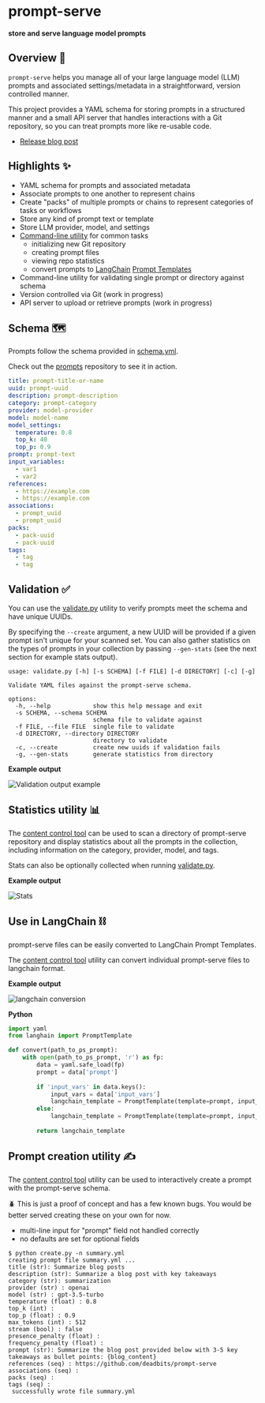 # prompt-serve
**store and serve language model prompts**

## Overview 📖
`prompt-serve` helps you manage all of your large language model (LLM) prompts and associated settings/metadata in a straightforward, version controlled manner. 

This project provides a YAML schema for storing prompts in a structured manner and a small API server that handles interactions with a Git repository, so you can treat prompts more like re-usable code. 

* [Release blog post](https://deadbits.substack.com/p/the-prompt-serve-schema)

## Highlights ✨
* YAML schema for prompts and associated metadata
* Associate prompts to one another to represent chains
* Create "packs" of multiple prompts or chains to represent categories of tasks or workflows
* Store any kind of prompt text or template
* Store LLM provider, model, and settings
* [Command-line utility](tools/contentctl.py) for common tasks
  * initializing new Git repository
  * creating prompt files
  * viewing repo statistics
  * convert prompts to [LangChain](https://github.com/hwcase17/langchain) [Prompt Templates](https://python.langchain.com/docs/modules/model_io/prompts/prompt_templates/)
* Command-line utility for validating single prompt or directory against schema
* Version controlled via Git (work in progress)
* API server to upload or retrieve prompts (work in progress)

## Schema 🗺️
Prompts follow the schema provided in [schema.yml](schema.yml). 

Check out the [prompts](prompts/) repository to see it in action. 

```yaml
title: prompt-title-or-name
uuid: prompt-uuid
description: prompt-description
category: prompt-category
provider: model-provider
model: model-name
model_settings:
  temperature: 0.8
  top_k: 40
  top_p: 0.9
prompt: prompt-text
input_variables:
  - var1
  - var2
references:
  - https://example.com
  - https://example.com
associations:
  - prompt_uuid
  - prompt_uuid
packs:
  - pack-uuid
  - pack-uuid
tags:
  - tag
  - tag
```

## Validation ✅
You can use the [validate.py](/tools/validate.py) utility to verify prompts meet the schema and have unique UUIDs. 

By specifying the `--create` argument, a new UUID will be provided if a given prompt isn't unique for your scanned set. You can also gather statistics on the types of prompts in your collection by passing `--gen-stats` (see the next section for example stats output).

```
usage: validate.py [-h] [-s SCHEMA] [-f FILE] [-d DIRECTORY] [-c] [-g]

Validate YAML files against the prompt-serve schema.

options:
  -h, --help            show this help message and exit
  -s SCHEMA, --schema SCHEMA
                        schema file to validate against
  -f FILE, --file FILE  single file to validate
  -d DIRECTORY, --directory DIRECTORY
                        directory to validate
  -c, --create          create new uuids if validation fails
  -g, --gen-stats       generate statistics from directory

```

**Example output**
  
![Validation output example](/assets/validate.png)


## Statistics utility 📊
The [content control tool](/tools/contentctl.py) can be used to scan a directory of prompt-serve repository and display statistics about all the prompts in the collection, including information on the category, provider, model, and tags.

Stats can also be optionally collected when running [validate.py](/tools/validate.py).

**Example output**

![Stats](/assets/stats.png)

## Use in LangChain ⛓️
prompt-serve files can be easily converted to LangChain Prompt Templates. 

The [content control tool](/tools/contentctl.py) utility can convert individual prompt-serve files to langchain format. 

**Example output**

![langchain conversion](/assets/convert.png)

**Python**

```python
import yaml
from langhain import PromptTemplate

def convert(path_to_ps_prompt):    
    with open(path_to_ps_prompt, 'r') as fp:
        data = yaml.safe_load(fp)
        prompt = data['prompt']
            
        if 'input_vars' in data.keys():
            input_vars = data['input_vars']
            langchain_template = PromptTemplate(template=prompt, input_variables=input_vars)
        else:
            langchain_template = PromptTemplate(template=prompt, input_variables=[])
  
        return langchain_template
```

## Prompt creation utility ✍️
The [content control tool](/tools/contentctl.py) utility can be used to interactively create a prompt with the prompt-serve schema. 

🪲 This is just a proof of concept and has a few known bugs. You would be better served creating these on your own for now.
* multi-line input for "prompt" field not handled correctly
* no defaults are set for optional fields

```
$ python create.py -n summary.yml
creating prompt file summary.yml ...
title (str): Summarize blog posts
description (str): Summarize a blog post with key takeaways
category (str): summarization
provider (str) : openai
model (str) : gpt-3.5-turbo
temperature (float) : 0.8
top_k (int) : 
top_p (float) : 0.9
max_tokens (int) : 512
stream (bool) : false
presence_penalty (float) : 
frequency_penalty (float) : 
prompt (str): Summarize the blog post provided below with 3-5 key takeaways as bullet points: {blog_content}
references (seq) : https://github.com/deadbits/prompt-serve
associations (seq) : 
packs (seq) : 
tags (seq) : 
 successfully wrote file summary.yml
```
